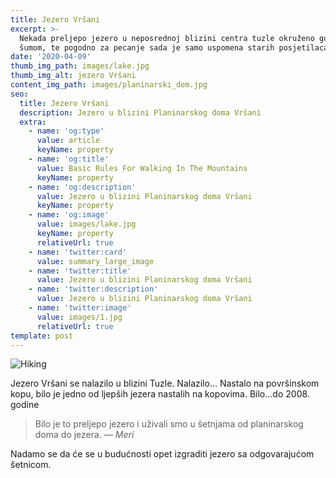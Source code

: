```yaml
---
title: Jezero Vršani
excerpt: >-
  Nekada preljepo jezero u neposrednoj blizini centra tuzle okruženo gustom
  šumom, te pogodno za pecanje sada je samo uspomena starih posjetilaca Vršana.
date: '2020-04-09'
thumb_img_path: images/lake.jpg
thumb_img_alt: jezero Vršani
content_img_path: images/planinarski_dom.jpg
seo:
  title: Jezero Vršani
  description: Jezero u blizini Planinarskog doma Vršani
  extra:
    - name: 'og:type'
      value: article
      keyName: property
    - name: 'og:title'
      value: Basic Rules For Walking In The Mountains
      keyName: property
    - name: 'og:description'
      value: Jezero u blizini Planinarskog doma Vršani
      keyName: property
    - name: 'og:image'
      value: images/lake.jpg
      keyName: property
      relativeUrl: true
    - name: 'twitter:card'
      value: summary_large_image
    - name: 'twitter:title'
      value: Jezero u blizini Planinarskog doma Vršani
    - name: 'twitter:description'
      value: Jezero u blizini Planinarskog doma Vršani
    - name: 'twitter:image'
      value: images/1.jpg
      relativeUrl: true
template: post
---
```

![Hiking](/images/lake.jpg)

Jezero Vršani se nalazilo u blizini Tuzle.
Nalazilo…
Nastalo na površinskom kopu, bilo je jedno od ljepših jezera nastalih na kopovima.
Bilo…do 2008. godine



> Bilo je to preljepo jezero i uživali smo u šetnjama od planinarskog doma do jezera. 
<cite>― Meri</cite>

Nadamo se da će se u budućnosti opet izgraditi jezero sa odgovarajućom šetnicom.

